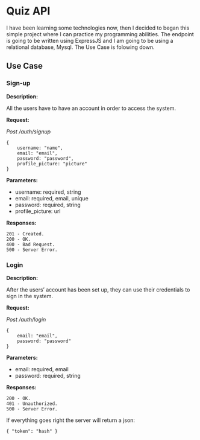 # Quiz API

I have been learning some technologies now, then I decided to began this simple project where I can practice my programming abilities. The endpoint is going to be written using ExpressJS and I am going to be using a relational database, Mysql. The Use Case is folowing down.

## Use Case

### Sign-up

__Description:__

All the users have to have an account in order to access the system. 

__Request:__

_Post /auth/signup_

    {
	    username: "name",
        email: "email",
		password: "password",
		profile_picture: "picture"
    }

__Parameters:__

+ username: required, string
+ email: required, email, unique
+ password: required, string
+ profile_picture: url
  
__Responses:__

    201 - Created.
	200 - OK.
	400 - Bad Request.
    500 - Server Error.

### Login

__Description:__

After the users’ account has been set up, they can use their credentials to sign in the system.

__Request:__

_Post /auth/login_

    {
        email: "email",
		password: "password"
    }

__Parameters:__

+ email: required, email
+ password: required, string

__Responses:__
    
    200 - OK.
	401 - Unauthorized.
    500 - Server Error.

If everything goes right the server will return a json:

    { "token": "hash" }
